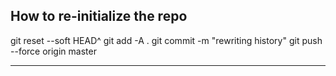 How to re-initialize the repo
--------------------------------------
git reset --soft HEAD^
git add -A .
git commit -m "rewriting history"
git push --force origin master

-------------------------------------